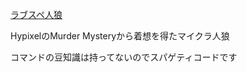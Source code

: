 [ラブスペ人狼](https://youtu.be/h2G-vVf8vc4)

HypixelのMurder Mysteryから着想を得たマイクラ人狼

コマンドの豆知識は持ってないのでスパゲティコードです
